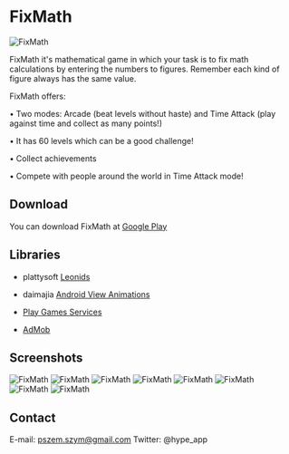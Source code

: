 # FixMath
![FixMath](https://s31.postimg.org/d1p9wey9n/fix_Math_Banner.png)


FixMath it's mathematical game in which your task is to fix math calculations by entering the numbers to figures. Remember each kind of figure always has the same value.

FixMath offers:

• Two modes: Arcade (beat levels without haste) and Time Attack (play against time and collect as many points!)
 
• It has 60 levels which can be a good challenge!

• Collect achievements

• Compete with people around the world in Time Attack mode!

## Download

You can download FixMath at [Google Play](https://play.google.com/store/apps/details?id=pl.hypeapp.fixmath)

## Libraries

- plattysoft [Leonids](https://github.com/plattysoft/Leonids)

- daimajia [Android View Animations](https://github.com/daimajia/AndroidViewAnimations)

- [Play Games Services](https://developers.google.com/games/services/)

- [AdMob](http://www.google.pl/admob)

## Screenshots

![FixMath](https://lh3.googleusercontent.com/nCj-P5OOb4D_fNSNO0ZGTelueSkngwqYCoKrUhBdqN6PqLxAZauvdv4KZEn9K_W3YuE=h310)
![FixMath](https://lh3.googleusercontent.com/TEOUnZZ3zWOyzdtj7Whd-ZDFFx2YyWKfb1FY91SoNyoMQspZcHZL07qj9sAmKQS0qVw=h310)
![FixMath](https://lh3.googleusercontent.com/zFQcwljT6b1tU7K9KZft1bZ05TShIDfps9g6iXJ8n9VkLl1N167SKdxBUNdHVrpCN6c=h310)
![FixMath](https://lh3.googleusercontent.com/hMZSqDpUpGc2-ZF0OQ9wREg3Gk4ULe6uAoG6y70QTGxuUMfBeJZArfmq7ImI4bJjJi0=h310)
![FixMath](https://lh3.googleusercontent.com/yHVv5NhtHfGl-5guzW0cNcokpADkxCKHuM2NzUE0Kd3Iwb3kndsOT_TgvhwqwuKNVQ=h310)
![FixMath](https://lh3.googleusercontent.com/zC1fm-_DRNeZ0ymGVyoMYmD2aweOotpd1MZZe_eSQbDOWIuRaLYL7O4Ql4Kx9VYXURA=h310)
![FixMath](https://lh3.googleusercontent.com/ttzbGo8VTYRlVlQ_1ASM3PHLOyZ7NdgS9W0MwFlsHEPJN63_1L0CdsiUxaXMX0o79ZA=h310)
![FixMath](https://lh3.googleusercontent.com/g-D7w1EKBdZbNZE6Bun92_QmykwCHcC25PWQTswhh36-ziTxjbutG3jOVydlKWJW1Gxi=h310)

## Contact 

E-mail: pszem.szym@gmail.com Twitter: @hype_app
